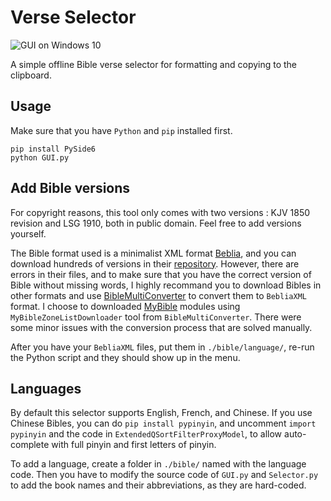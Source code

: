 # Verse Selector
![GUI on Windows 10](https://github.com/jimmywengzj/verse-selector/assets/100853043/306aa919-8a3e-4444-9c02-ab735f77e9e8)

A simple offline Bible verse selector for formatting and copying to the clipboard. 

## Usage
Make sure that you have `Python` and `pip` installed first. 
```
pip install PySide6
python GUI.py
```

## Add Bible versions
For copyright reasons, this tool only comes with two versions : KJV 1850 revision and LSG 1910, both in public domain. Feel free to add versions yourself. 

The Bible format used is a minimalist XML format [Beblia](https://beblia.com), and you can download hundreds of versions in their [repository](https://github.com/Beblia/Holy-Bible-XML-Format). However, there are errors in their files, and to make sure that you have the correct version of Bible without missing words, I highly recommand you to download Bibles in other formats and use [BibleMultiConverter](https://github.com/schierlm/BibleMultiConverter) to convert them to `BebliaXML` format. I choose to downloaded [MyBible](https://mybible.zone) modules using `MyBibleZoneListDownloader` tool from `BibleMultiConverter`. There were some minor issues with the conversion process that are solved manually. 

After you have your `BebliaXML` files, put them in `./bible/language/`, re-run the Python script and they should show up in the menu. 

## Languages
By default this selector supports English, French, and Chinese. If you use Chinese Bibles, you can do `pip install pypinyin`, and uncomment `import pypinyin` and the code in `ExtendedQSortFilterProxyModel`, to allow auto-complete with full pinyin and first letters of pinyin. 

To add a language, create a folder in `./bible/` named with the language code. Then you have to modify the source code of `GUI.py` and `Selector.py` to add the book names and their abbreviations, as they are hard-coded. 

